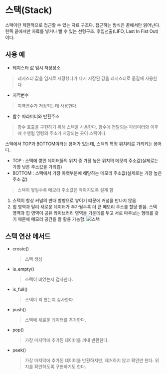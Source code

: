 # 스택(Stack)

스택이란 제한적으로 접근할 수 있는 자료 구조다. 접근하는 방식은 끝에서만 읽어난다. 한쪽 끝에서만 자료를 넣거나 뺄 수 있는 선형구조. 후입선출(LIFO, Last In Fist Out)이다.

## 사용 예 
- 레지스터 값 임시 저장장소
> 레지스터 값을 임시로 저장했다가 다시 저장된 값을 레지스터로 옮길때 사용한다.
- 지역변수
> 지역변수가 저장되는데 사용한다.
- 함수 파라미터와 반환주소
> 함수 호출을 구현하기 위해 스택을 사용한다. 함수에 전달되는 파라미터와 이후에 수행될 명령의 주소가 저장되는 곳이 스택이다.

스택에서 TOP과 BOTTOM이라는 용어가 있는데, 스택의 특정 위치리르 가리키는 용어다. 
- TOP : 스택에 쌓인 데이터들의 위치 중 가장 높은 위치의 메모리 주소값(실제로는 가장 낮은 주소값을 가리킴)
- BOTTOM : 스택에서 가장 아랫부분에 해당하는 메모리 주소값(실제로는 가장 높은 주소 값)

> 스택이 쌓일수록 메모리 주소값은 작아지도록 설계 함
1. 스택이 항상 커널의 반대 방향으로 쌓이기 떄문에 커널을 만나지 않음
2. 힙 영역과 달리 새로운 데이터가 추가될수혹 더 큰 메모리 주소를 할당 받음. 스택 영역과 힙 영역이 공유 라이브러리 영역을 가운데를 두고 서로 마주보는 형태를 갖기 때문에 메모리 공간을 잘 활용 가능함. 
![스택](https://upload.wikimedia.org/wikipedia/commons/thumb/2/29/Data_stack.svg/300px-Data_stack.svg.png)


## 스택 연산 메서드

- create() 

  > 스택 생성

- is_empty() 

  > 스택이 비었는지 검사한다.

- is_full()

  > 스택이 꽉 찼는지 검사한다.

- push()

  > 스택에 새로운 데이터를 추가한다. 

- pop()

  > 가장 마지막에 추가된 데이터를 꺼내 반환한다.

- peek()

  > 가장 마지막에 추가된 데이터를 반환하지만, 제거하지 않고 확인만 한다. 위치를 확인하도록 구현하기도 한다.




